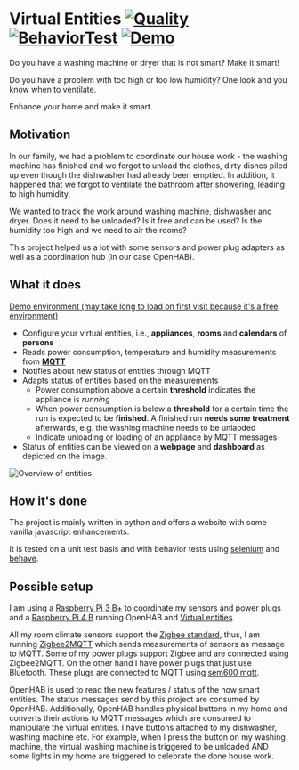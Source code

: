 # Virtual Entities [![Quality](https://github.com/steineggerroland/VirtualEntities/actions/workflows/quality.yml/badge.svg)](https://github.com/steineggerroland/VirtualEntities/actions/workflows/quality.yml) [![BehaviorTest](https://github.com/steineggerroland/VirtualEntities/actions/workflows/behavior_test.yml/badge.svg)](https://github.com/steineggerroland/VirtualEntities/actions/workflows/behavior_test.yml) [![Demo](https://img.shields.io/website.svg?down_color=red&down_message=demo%20down&up_color=green&up_message=demo%20up&url=http%3A%2F%2Fvirtualentities.onrender.com%2F)](https://virtualentities.onrender.com)

Do you have a washing machine or dryer that is not smart? Make it smart!

Do you have a problem with too high or too low humidity? One look and you know when to ventilate.

Enhance your home and make it smart. 

## Motivation

In our family, we had a problem to coordinate our house work - the washing machine has finished and we forgot to unload the clothes, dirty dishes piled up even though the dishwasher had already been emptied.
In addition, it happened that we forgot to ventilate the bathroom after showering, leading to high humidity.

We wanted to track the work around washing machine, dishwasher and dryer.
Does it need to be unloaded? Is it free and can be used?
Is the humidity too high and we need to air the rooms?

This project helped us a lot with some sensors and power plug adapters as well as a coordination hub (in our case OpenHAB).

## What it does

[Demo environment (may take long to load on first visit because it's a free environment)](https://virtualentities.onrender.com)

* Configure your virtual entities, i.e., **appliances**, **rooms** and **calendars** of **persons**
* Reads power consumption, temperature and humidity measurements from [**MQTT**](https://en.wikipedia.org/wiki/MQTT)
* Notifies about new status of entities through MQTT
* Adapts status of entities based on the measurements
  * Power consumption above a certain **threshold** indicates the appliance is _running_
  * When power consumption is below a **threshold** for a certain time the run is expected to be **finished**. A finished run **needs some treatment** afterwards, e.g. the washing machine needs to be unlaoded
  * Indicate unloading or loading of an appliance by MQTT messages
* Status of entities can be viewed on a **webpage** and **dashboard** as depicted on the image.

![Overview of entities](https://github.com/steineggerroland/VirtualEntities/assets/4447371/89b26b16-99e8-447c-b563-1cf939b3b05a)

## How it's done

The project is mainly written in python and offers a website with some vanilla javascript enhancements.

It is tested on a unit test basis and with behavior tests using [selenium](https://github.com/SeleniumHQ/selenium) and [behave](https://github.com/behave/behave).

## Possible setup

I am using a [Raspberry Pi 3 B+](https://www.raspberrypi.com/products/raspberry-pi-3-model-b-plus/) to coordinate my sensors and power plugs and a [Raspberry Pi 4 B](https://www.raspberrypi.com/products/raspberry-pi-4-model-b/) running OpenHAB and [Virtual entities](#).

All my room climate sensors support the [Zigbee standard](https://en.wikipedia.org/wiki/Zigbee), thus, I am running [Zigbee2MQTT](https://github.com/Koenkk/zigbee2mqtt) which sends measurements of sensors as message to MQTT.
Some of my power plugs support Zigbee and are connected using Zigbee2MQTT. On the other hand I have power plugs that just use Bluetooth. These plugs are connected to MQTT using [sem600 mqtt](https://github.com/steineggerroland/sem6000-mqtt).

OpenHAB is used to read the new features / status of the now smart entities. The status messages send by this project are consumed by OpenHAB.
Additionally, OpenHAB handles physical buttons in my home and converts their actions to MQTT messages which are consumed to manipulate the virtual entities. I have buttons attached to my dishwasher, washing machine etc.
For example, when I press the button on my washing machine, the virtual washing machine is triggered to be unloaded AND some lights in my home are triggered to celebrate the done house work.
